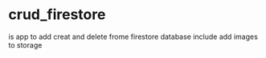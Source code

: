 # crud_firestore
is app to add creat and delete frome firestore database include add images to storage 
